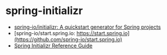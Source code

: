 # spring-initializr

- [spring-io/initializr: A quickstart generator for Spring projects](https://github.com/spring-io/initializr)
- [spring-io/start.spring.io: https://start.spring.io](https://github.com/spring-io/start.spring.io)
- [Spring Initializr Reference Guide](https://docs.spring.io/initializr/docs/current/reference/html/)
